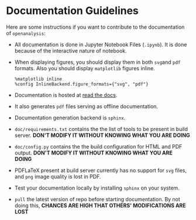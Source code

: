 # Documentation Guidelines

Here are some instructions if you want to contribute to the documentation of `openanalysis`:

- All documentation is done in Jupyter Notebook Files (`.ipynb`). It is done because of the interactive nature of notebook.
- When displaying figures, you should display them in both `svg`and `pdf` formats. Also you should display `matplotlib` figures inline.

      %matplotlib inline
      %config InlineBackend.figure_formats={"svg", "pdf"}
      
- Documentation is hosted at [read the docs](http://openanalysis.readthedocs.io/en/latest/).
- It also generates `pdf` files serving as offline documentation.
- Documentation generation backend is `sphinx`.
- `doc/requirements.txt` contains the the list of tools to be present in build server. __DON'T MODIFY IT WITHOUT KNOWING WHAT YOU ARE DOING__
- `doc/config.py` contains the the build configuration for HTML and PDF output. __DON'T MODIFY IT WITHOUT KNOWING WHAT YOU ARE DOING__
- PDFLaTeX present at build server currently has no support for `svg` files, and `png` image quality is lost in PDF.
- Test your documentation locally by installing `sphinx` on your system.
- `pull` the latest version of repo before starting documentation. By not doing this, __CHANCES ARE HIGH THAT OTHERS' MODIFICATIONS ARE LOST__
